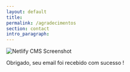 ```yaml
---
layout: default
title:  
permalink: /agradecimentos
section: contact
intro_paragraph: 
---
```


![Netlify CMS Screenshot](/assets/uploads/images/send1.png)


<p> Obrigado, seu email foi recebido com sucesso ! </p>

